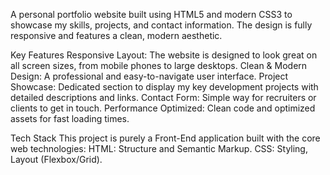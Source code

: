 A personal portfolio website built using HTML5 and modern CSS3 to showcase my skills, projects, and contact information. The design is fully responsive and features a clean, modern aesthetic. 


Key Features 
Responsive Layout: The website is designed to look great on all screen sizes, from mobile phones to large desktops.
Clean & Modern Design: A professional and easy-to-navigate user interface.
Project Showcase: Dedicated section to display my key development projects with detailed descriptions and links.
Contact Form: Simple way for recruiters or clients to get in touch.
Performance Optimized: Clean code and optimized assets for fast loading times.


Tech Stack
This project is purely a Front-End application built with the core web technologies:
HTML: Structure and Semantic Markup.
CSS: Styling, Layout (Flexbox/Grid).